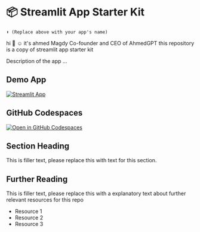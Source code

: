 # 📦 Streamlit App Starter Kit 
```
⬆️ (Replace above with your app's name)
```

hi 👋 ☺️ it's ahmed Magdy Co-founder and CEO of AhmedGPT this repository is a copy of streamlit app starter kit 

Description of the app ...

## Demo App

[![Streamlit App](https://static.streamlit.io/badges/streamlit_badge_black_white.svg)](https://app-starter-kit.streamlit.app/)

## GitHub Codespaces

[![Open in GitHub Codespaces](https://github.com/codespaces/badge.svg)](https://codespaces.new/streamlit/app-starter-kit?quickstart=1)

## Section Heading

This is filler text, please replace this with text for this section.

## Further Reading

This is filler text, please replace this with a explanatory text about further relevant resources for this repo
- Resource 1
- Resource 2
- Resource 3
